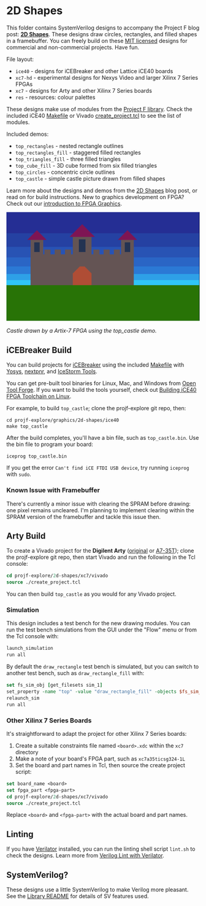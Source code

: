 # 2D Shapes

This folder contains SystemVerilog designs to accompany the Project F blog post: **[2D Shapes](https://projectf.io/posts/fpga-shapes/)**. These designs draw circles, rectangles, and filled shapes in a framebuffer. You can freely build on these [MIT licensed](../../LICENSE) designs for commercial and non-commercial projects. Have fun.

File layout:

* `ice40` - designs for iCEBreaker and other Lattice iCE40 boards
* `xc7-hd` - experimental designs for Nexys Video and larger Xilinx 7 Series FPGAs
* `xc7` - designs for Arty and other Xilinx 7 Series boards
* `res` - resources: colour palettes

These designs make use of modules from the [Project F library](../../lib/). Check the included iCE40 [Makefile](ice40/Makefile) or Vivado [create_project.tcl](xc7/vivado/create_project.tcl) to see the list of modules.

Included demos:

* `top_rectangles` - nested rectangle outlines
* `top_rectangles_fill` - staggered filled rectangles
* `top_triangles_fill` - three filled triangles
* `top_cube_fill` - 3D cube formed from six filled triangles
* `top_circles` - concentric circle outlines
* `top_castle` - simple castle picture drawn from filled shapes

Learn more about the designs and demos from the [2D Shapes](https://projectf.io/posts/fpga-shapes/) blog post, or read on for build instructions. New to graphics development on FPGA? Check out our [introduction to FPGA Graphics](https://projectf.io/posts/fpga-graphics/).

![](../../doc/img/2d-shapes.png?raw=true "")

_Castle drawn by a Artix-7 FPGA using the top_castle demo._

## iCEBreaker Build

You can build projects for [iCEBreaker](https://docs.icebreaker-fpga.org/hardware/icebreaker/) using the included [Makefile](ice40/Makefile) with [Yosys](http://www.clifford.at/yosys/), [nextpnr](https://github.com/YosysHQ/nextpnr), and [IceStorm Tools](http://www.clifford.at/icestorm/). 

You can get pre-built tool binaries for Linux, Mac, and Windows from [Open Tool Forge](https://github.com/open-tool-forge/fpga-toolchain). If you want to build the tools yourself, check out [Building iCE40 FPGA Toolchain on Linux](https://projectf.io/posts/building-ice40-fpga-toolchain/).

For example, to build `top_castle`; clone the projf-explore git repo, then:

```shell
cd projf-explore/graphics/2d-shapes/ice40
make top_castle
```

After the build completes, you'll have a bin file, such as `top_castle.bin`. Use the bin file to program your board:

```shell
iceprog top_castle.bin
```

If you get the error `Can't find iCE FTDI USB device`, try running `iceprog` with `sudo`.

### Known Issue with Framebuffer

There's currently a minor issue with clearing the SPRAM before drawing: one pixel remains uncleared. I'm planning to implement clearing within the SPRAM version of the framebuffer and tackle this issue then.

## Arty Build

To create a Vivado project for the **Digilent Arty** ([original](https://digilent.com/reference/programmable-logic/arty/reference-manual) or [A7-35T](https://reference.digilentinc.com/reference/programmable-logic/arty-a7/reference-manual)); clone the projf-explore git repo, then start Vivado and run the following in the Tcl console:

```tcl
cd projf-explore/2d-shapes/xc7/vivado
source ./create_project.tcl
```

You can then build `top_castle` as you would for any Vivado project.

### Simulation

This design includes a test bench for the new drawing modules. You can run the test bench simulations from the GUI under the "Flow" menu or from the Tcl console with:

```tcl
launch_simulation
run all
```

By default the `draw_rectangle` test bench is simulated, but you can switch to another test bench, such as `draw_rectangle_fill` with:

```tcl
set fs_sim_obj [get_filesets sim_1]
set_property -name "top" -value "draw_rectangle_fill" -objects $fs_sim_obj
relaunch_sim
run all
```

### Other Xilinx 7 Series Boards

It's straightforward to adapt the project for other Xilinx 7 Series boards:

1. Create a suitable constraints file named `<board>.xdc` within the `xc7` directory
2. Make a note of your board's FPGA part, such as `xc7a35ticsg324-1L`
3. Set the board and part names in Tcl, then source the create project script:

```tcl
set board_name <board>
set fpga_part <fpga-part>
cd projf-explore/2d-shapes/xc7/vivado
source ./create_project.tcl
```

Replace `<board>` and `<fpga-part>` with the actual board and part names.

## Linting

If you have [Verilator](https://www.veripool.org/wiki/verilator) installed, you can run the linting shell script `lint.sh` to check the designs. Learn more from [Verilog Lint with Verilator](https://projectf.io/posts/verilog-lint-with-verilator/).

## SystemVerilog?

These designs use a little SystemVerilog to make Verilog more pleasant. See the [Library README](../../lib/README.md#systemverilog) for details of SV features used.
